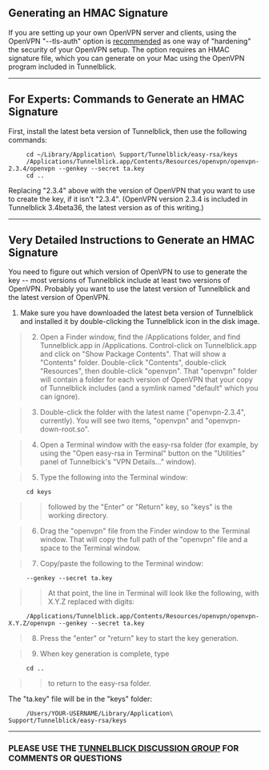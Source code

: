 ## Generating an HMAC Signature ##

If you are setting up your own OpenVPN server and clients, using the OpenVPN "--tls-auth" option is [recommended](https://openvpn.net/index.php/open-source/documentation/howto.html#security) as one way of "hardening" the security of your OpenVPN setup. The option requires an HMAC signature file, which you can generate on your Mac using the OpenVPN program included in Tunnelblick.


---

## For Experts: Commands to Generate an HMAC Signature ##

First, install the latest beta version of Tunnelblick, then use the following commands:

```
     cd ~/Library/Application\ Support/Tunnelblick/easy-rsa/keys
     /Applications/Tunnelblick.app/Contents/Resources/openvpn/openvpn-2.3.4/openvpn --genkey --secret ta.key
     cd ..
```

Replacing "2.3.4" above with the version of OpenVPN that you want to use to create the key, if it isn't "2.3.4". (OpenVPN version 2.3.4 is included in Tunnelblick 3.4beta36, the latest version as of this writing.)


---

## Very Detailed Instructions to Generate an HMAC Signature ##

You need to figure out which version of OpenVPN to use to generate the key -- most versions of Tunnelblick include at least two versions of OpenVPN. Probably you want to use the latest version of Tunnelblick and the latest version of OpenVPN.

  1. Make sure you have downloaded the latest beta version of Tunnelblick and installed it by double-clicking the Tunnelblick icon in the disk image.

> 2. Open a Finder window, find the /Applications folder, and find Tunnelblick.app in /Applications. Control-click on Tunnelblick.app and click on "Show Package Contents". That will show a "Contents" folder. Double-click "Contents", double-click "Resources", then double-click "openvpn". That "openvpn" folder will contain a folder for each version of OpenVPN that your copy of Tunnelblick includes (and a symlink named "default" which you can ignore).

> 3. Double-click the folder with the latest name ("openvpn-2.3.4", currently). You will see two items, "openvpn" and "openvpn-down-root.so".

> 4. Open a Terminal window with the easy-rsa folder (for example, by using the "Open easy-rsa in Terminal" button on the "Utilities" panel of Tunnelbick's "VPN Details…" window).

> 5. Type the following into the Terminal window:
```
     cd keys
```
> > followed by the "Enter" or "Return" key, so "keys" is the working directory.


> 6. Drag the "openvpn" file from the Finder window to the Terminal window. That will copy the full path of the "openvpn" file and a space to the Terminal window.

> 7. Copy/paste the following to the Terminal window:
```
     --genkey --secret ta.key
```
> > At that point, the line in Terminal will look like the following, with X.Y.Z replaced with digits:
```
     /Applications/Tunnelblick.app/Contents/Resources/openvpn/openvpn-X.Y.Z/openvpn --genkey --secret ta.key
```


> 8. Press the "enter" or "return" key to start the key generation.

> 9. When key generation is complete, type
```
     cd ..
```
> > to return to the easy-rsa folder.

The "ta.key" file will be in the "keys" folder:
```
     /Users/YOUR-USERNAME/Library/Application\ Support/Tunnelblick/easy-rsa/keys
```


---

### PLEASE USE THE [TUNNELBLICK DISCUSSION GROUP](https://groups.google.com/forum/#!forum/tunnelblick-discuss) FOR COMMENTS OR QUESTIONS